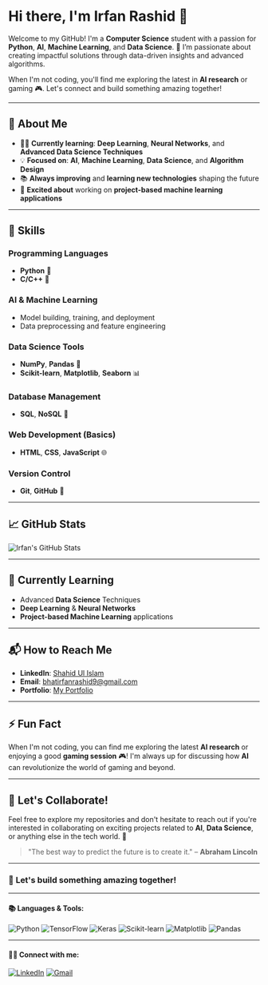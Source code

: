 # Hi there, I'm **Irfan Rashid** 👋

Welcome to my GitHub! I'm a **Computer Science** student with a passion for **Python**, **AI**, **Machine Learning**, and **Data Science**. 🚀 I’m passionate about creating impactful solutions through data-driven insights and advanced algorithms.

When I'm not coding, you'll find me exploring the latest in **AI research** or gaming 🎮. Let's connect and build something amazing together!

---

## 🚀 **About Me**

- 👨‍💻 **Currently learning**: **Deep Learning**, **Neural Networks**, and **Advanced Data Science Techniques**
- 💡 **Focused on**: **AI**, **Machine Learning**, **Data Science**, and **Algorithm Design**
- 📚 **Always improving** and **learning new technologies** shaping the future
- 🌱 **Excited about** working on **project-based machine learning applications**

---

## 🔧 **Skills**

### **Programming Languages**
- **Python** 🐍
- **C/C++** 🔧

### **AI & Machine Learning**
- Model building, training, and deployment
- Data preprocessing and feature engineering

### **Data Science Tools**
- **NumPy**, **Pandas** 🧮
- **Scikit-learn**, **Matplotlib**, **Seaborn** 📊

### **Database Management**
- **SQL**, **NoSQL** 💾

### **Web Development** (Basics)
- **HTML**, **CSS**, **JavaScript** 🌐

### **Version Control**
- **Git**, **GitHub** 🔄

---

## 📈 **GitHub Stats**

![Irfan's GitHub Stats](https://github-readme-stats.vercel.app/api?username=irfanrashid181&show_icons=true&hide_title=true&count_private=true&hide=prs&theme=radical)

---

## 🌱 **Currently Learning**

- Advanced **Data Science** Techniques
- **Deep Learning** & **Neural Networks**
- **Project-based Machine Learning** applications

---

## 📬 **How to Reach Me**

- **LinkedIn**: [Shahid Ul Islam](https://www.linkedin.com/in/irfan-rashid-bhat-3913041aa/)  
- **Email**: [bhatirfanrashid9@gmail.com](mailto:bhatirfanrashid9@gmail.com)  
- **Portfolio**: [My Portfolio](#)

---

## ⚡ **Fun Fact**

When I'm not coding, you can find me exploring the latest **AI research** or enjoying a good **gaming session** 🎮! I'm always up for discussing how **AI** can revolutionize the world of gaming and beyond.

---

## 📌 **Let's Collaborate!**

Feel free to explore my repositories and don't hesitate to reach out if you're interested in collaborating on exciting projects related to **AI**, **Data Science**, or anything else in the tech world. 🚀

> "The best way to predict the future is to create it." – **Abraham Lincoln**

---

### 🌟 **Let's build something amazing together!**

---

#### 📚 **Languages & Tools:**
![Python](https://img.shields.io/badge/Python-3776AB?style=flat&logo=python&logoColor=white) ![TensorFlow](https://img.shields.io/badge/TensorFlow-FF6F00?style=flat&logo=tensorflow&logoColor=white) ![Keras](https://img.shields.io/badge/Keras-D00000?style=flat&logo=keras&logoColor=white) ![Scikit-learn](https://img.shields.io/badge/Scikit--learn-F7931E?style=flat&logo=scikit-learn&logoColor=white) ![Matplotlib](https://img.shields.io/badge/Matplotlib-11557C?style=flat&logo=matplotlib&logoColor=white) ![Pandas](https://img.shields.io/badge/Pandas-150458?style=flat&logo=pandas&logoColor=white)

---

#### 🧑‍💻 **Connect with me:**
[![LinkedIn](https://img.shields.io/badge/LinkedIn-Irfan%20Rashid-blue?style=flat&logo=linkedin&logoColor=white)](https://www.linkedin.com/in/irfan-rashid-bhat-3913041aa/) [![Gmail](https://img.shields.io/badge/Gmail-bhatirfanrashid9%40gmail.com-red?style=flat&logo=gmail&logoColor=white)](mailto:bhatirfanrashid9@gmail.com)

